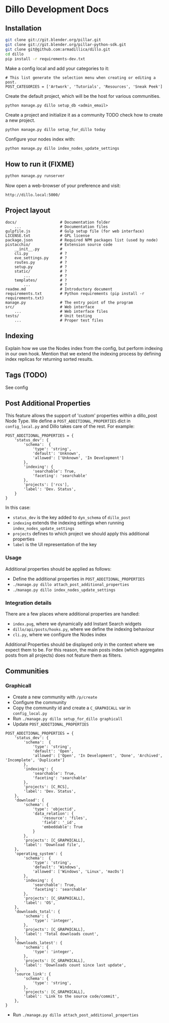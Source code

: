 # Dillo Development Docs

## Installation

```bash
git clone git://git.blender.org/pillar.git
git clone git://git.blender.org/pillar-python-sdk.git
git clone git@github.com:armadillica/dillo.git
cd dillo
pip install -r requirements-dev.txt
```

Make a config local and add your categories to it:
```
# This list generate the selection menu when creating or editing a post.
POST_CATEGORIES = ['Artwork', 'Tutorials', 'Resources', 'Sneak Peek']
```

Create the default project, which will be the host for various communities.

```
python manage.py dillo setup_db <admin_email>
```

Create a project and initialize it as a community
TODO check how to create a new project.

```
python manage.py dillo setup_for_dillo today
```

Configure your nodes index with:

```
python manage.py dillo index_nodes_update_settings
```

## How to run it (FIXME)

```bash
python manage.py runserver
```

Now open a web-browser of your preference and visit:
```text
http://dillo.local:5000/
```

## Project layout

    docs/                   # Documentation folder
        ...                 # Documentation files
    gulpfile.js             # Gulp setup file (for web interface)
    LICENSE.txt             # GPL license
    package.json            # Required NPM packages list (used by node)
    pistacchio/             # Extension source code
        __init__.py         #
        cli.py              # ?
        eve_settings.py     # ?
        routes.py           # ?
        setup.py            # ?
        static/             # ?
            ...             # ?
        templates/          # ?
            ...             # ?
    readme.md               # Introductory document
    requirements.txt        # Python requirements (pip install -r requirements.txt)
    manage.py               # The entry point of the program
    src/                    # Web interface
        ...                 # Web interface files
    tests/                  # Unit testing
        ...                 # Proper test files

## Indexing
Explain how we use the Nodes index from the config, but perform indexing in our own hook.
Mention that we extend the indexing process by defining index replicas for returning sorted
results.

## Tags (TODO)
See config

## Post Additional Properties
This feature allows the support of 'custom' properties within a dillo_post Node Type.
We define a `POST_ADDITIONAL_PROPERTIES` dict in `config_local.py` and Dillo takes care
of the rest. For example:

    POST_ADDITIONAL_PROPERTIES = {
        'status_dev': {
            'schema':  {
                'type': 'string',
                'default': 'Unknown',
                'allowed': ['Unknown', 'In Development']
            },
            'indexing': {
                'searchable': True,
                'faceting': 'searchable'
            },
            'projects': ['rcs'],
            'label': 'Dev. Status',
        }
    }

In this case: 

* `status_dev` is the key added to `dyn_schema` of `dillo_post`
* `indexing` extends the indexing settings when running `index_nodes_update_settings`
* `projects` defines to which project we should apply this additional properties
* `label` is the UI representation of the key


### Usage

Additional properties should be applied as follows:

* Define the additional properties in `POST_ADDITIONAL_PROPERTIES`
* `./manage.py dillo attach_post_additional_properties`
* `./manage.py dillo index_nodes_update_settings`

### Integration details

There are a few places where additional properties are handled:

* `index.pug`, where we dynamically add Instant Search widgets
* `dillo/api/posts/hooks.py`, where we define the indexing behaviour
* `cli.py`, where we configure the Nodes index

Additional Properties should be displayed only in the context where we expect them to
be. For this reason, the main posts index (which aggregates posts from all projects)
does not feature them as filters.


## Communities

### Graphicall

* Create a new community with `/p/create`
* Configure the community
* Copy the community id and create a `C_GRAPHICALL` var in `config_local.py`
* Run `./manage.py dillo setup_for_dillo graphicall`
* Update `POST_ADDITIONAL_PROPERTIES`

```
POST_ADDITIONAL_PROPERTIES = {
    'status_dev': {
        'schema':  {
            'type': 'string',
            'default': 'Open',
            'allowed': ['Open', 'In Development', 'Done', 'Archived', 'Incomplete', 'Duplicate']
        },
        'indexing': {
            'searchable': True,
            'faceting': 'searchable'
        },
        'projects': [C_RCS],
        'label': 'Dev. Status',
    },
    'download': {
        'schema': {
            'type': 'objectid',
            'data_relation': {
                'resource': 'files',
                'field': '_id',
                'embeddable': True
            }
        },
        'projects': [C_GRAPHICALL],
        'label': 'Download file',
    },
    'operating_system': {
        'schema':  {
            'type': 'string',
            'default': 'Windows',
            'allowed': ['Windows', 'Linux', 'macOs']
        },
        'indexing': {
            'searchable': True,
            'faceting': 'searchable'
        },
        'projects': [C_GRAPHICALL],
        'label': 'OS',
    },
    'downloads_total': {
        'schema': {
            'type': 'integer',
        },
        'projects': [C_GRAPHICALL],
        'label': 'Total downloads count',
    },
    'downloads_latest': {
        'schema': {
            'type': 'integer',
        },
        'projects': [C_GRAPHICALL],
        'label': 'Downloads count since last update',
    },
    'source_link': {
        'schema': {
            'type': 'string',
        },
        'projects': [C_GRAPHICALL],
        'label': 'Link to the source code/commit',
    },
}
```

* Run `./manage.py dillo attach_post_additional_properties`
